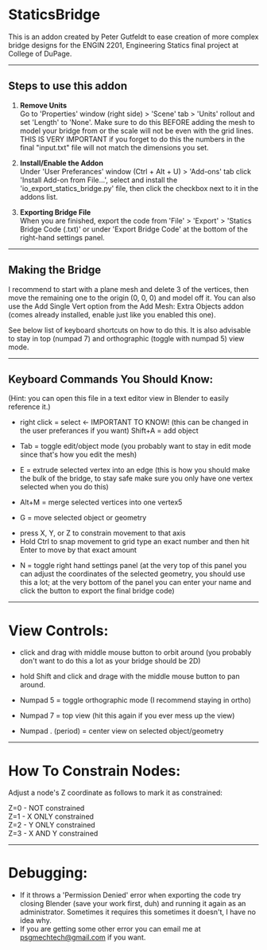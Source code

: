 StaticsBridge
===

This is an addon created by Peter Gutfeldt to ease creation of more complex bridge designs for the ENGIN 2201, Engineering Statics final project at College of DuPage.

---

## Steps to use this addon

   
 1. **Remove Units**  
Go to 'Properties' window (right side) > 'Scene' tab > 'Units' rollout and set 'Length' to 'None'.  Make sure to do this BEFORE adding the mesh to model your bridge from or the scale will not be even with the grid lines.  THIS IS VERY IMPORTANT if you forget to do this the numbers in the final "input.txt" file will not match the dimensions you set.

 2. **Install/Enable the Addon**  
Under 'User Preferances' window (Ctrl + Alt + U) > 'Add-ons' tab click 'Install Add-on from File...', select and install the 'io_export_statics_bridge.py' file, then click the checkbox next to it in the addons list.

 3. **Exporting Bridge File**  
When you are finished, export the code from 'File' > 'Export' > 'Statics Bridge Code (.txt)' or under 'Export Bridge Code' at the bottom of the right-hand settings panel.

---

## Making the Bridge

I recommend to start with a plane mesh and delete 3 of the vertices, then move the remaining one to the origin (0, 0, 0) and model off it.  You can also use the Add Single Vert option from the Add Mesh: Extra Objects addon (comes already installed, enable just like you enabled this one).

See below list of keyboard shortcuts on how to do this.  It is also advisable to stay in top (numpad 7) and orthographic (toggle with numpad 5) view mode.

---
    
## Keyboard Commands You Should Know:

(Hint: you can open this file in a text editor view in Blender to easily reference it.)
    
 * right click = select <- IMPORTANT TO KNOW! (this can be changed in the user preferances if you want)
    Shift+A = add object
    
 * Tab = toggle edit/object mode (you probably want to stay in edit mode since that's how you edit the mesh)
    
 * E = extrude selected vertex into an edge (this is how you should make the bulk of the bridge, to stay safe make sure you only have one vertex selected when you do this)
    
 * Alt+M = merge selected vertices into one vertex5
    
 * G = move selected object or geometry  
- press X, Y, or Z to constrain movement to that axis  
- Hold Ctrl to snap movement to grid type an exact number and then hit Enter to move by that exact amount
        
 * N = toggle right hand settings panel (at the very top of this panel you can adjust the coordinates of the selected geometry, you should use this a lot; at the very bottom of the panel you can enter your name and click the button to export the final bridge code)

---
    
# View Controls:
    
 * click and drag with middle mouse button to orbit around (you probably don't want to do this a lot as your bridge should be 2D)
    
 * hold Shift and click and drage with the middle mouse button to pan around.
    
 * Numpad 5 = toggle orthographic mode (I recommend staying in ortho)
    
 * Numpad 7 = top view (hit this again if you ever mess up the view)
    
 * Numpad . (period) = center view on selected object/geometry

---

# How To Constrain Nodes:
    
Adjust a node's Z coordinate as follows to mark it as constrained:
    
Z=0 - NOT constrained  
Z=1 - X ONLY constrained  
Z=2 - Y ONLY constrained  
Z=3 - X AND Y constrained  
    
---

# Debugging:
    
 * If it throws a 'Permission Denied' error when exporting the code try closing Blender (save your work first, duh) and running it again as an administrator.  Sometimes it requires this sometimes it doesn't, I have no idea why.
 * If you are getting some other error you can email me at psgmechtech@gmail.com if you want.
